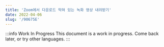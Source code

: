 ```yaml
---
title: 'Zoom에서 다운로드 막혀 있는 녹화 영상 내려받기'
date: 2022-04-06
slug: '/90675E'
---
```


:::info Work In Progress
This document is a work in progress. Come back later, or try other languages.
:::
